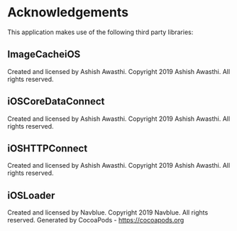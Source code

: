# Acknowledgements
This application makes use of the following third party libraries:

## ImageCacheiOS

Created and licensed by Ashish Awasthi. Copyright 2019 Ashish Awasthi. All rights reserved.

## iOSCoreDataConnect

Created and licensed by Ashish Awasthi. Copyright 2019 Ashish Awasthi. All rights reserved.

## iOSHTTPConnect

Created and licensed by Ashish Awasthi. Copyright 2019 Ashish Awasthi. All rights reserved.

## iOSLoader

Created and licensed by Navblue. Copyright 2019 Navblue. All rights reserved.
Generated by CocoaPods - https://cocoapods.org
